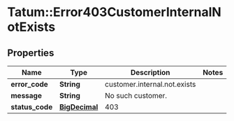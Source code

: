 # Tatum::Error403CustomerInternalNotExists

## Properties
Name | Type | Description | Notes
------------ | ------------- | ------------- | -------------
**error_code** | **String** | customer.internal.not.exists | 
**message** | **String** | No such customer. | 
**status_code** | [**BigDecimal**](BigDecimal.md) | 403 | 


